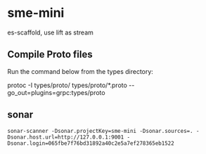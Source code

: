 # sme-mini

es-scaffold, use lift as stream

## Compile Proto files

Run the command below from the types directory:

protoc -I types/proto/ types/proto/*.proto --go_out=plugins=grpc:types/proto

## sonar

    sonar-scanner -Dsonar.projectKey=sme-mini -Dsonar.sources=. -Dsonar.host.url=http://127.0.0.1:9001 -Dsonar.login=065fbe7f76bd31892a40c2e5a7ef278365eb1522
